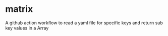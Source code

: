 # matrix
A github action workflow to read a yaml file for specific keys and return sub key values in a Array